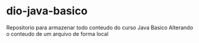 # dio-java-basico
Repositorio para armazenar todo conteudo do curso Java Basico
Alterando o conteudo de um arquivo de forma local
